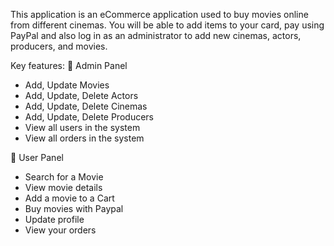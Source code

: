 This application is an eCommerce application used to buy movies online from different cinemas.
You will be able to add items to your card, pay using PayPal and also log in as an administrator to add new cinemas, actors, producers, and movies.


Key features:
📌 Admin Panel
- Add, Update Movies
- Add, Update, Delete Actors
- Add, Update, Delete Cinemas
- Add, Update, Delete Producers
- View all users in the system
- View all orders in the system

📌 User Panel
- Search for a Movie
- View movie details
- Add a movie to a Cart
- Buy movies with Paypal
- Update profile
- View your orders
